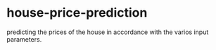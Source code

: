 # house-price-prediction
predicting the prices of the house in accordance with the varios input parameters.
